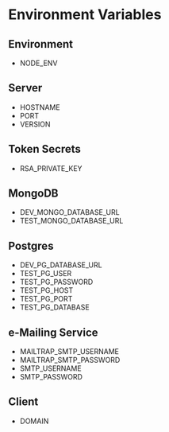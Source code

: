 # Environment Variables

## Environment

- NODE_ENV

## Server

- HOSTNAME
- PORT
- VERSION

## Token Secrets

- RSA_PRIVATE_KEY

## MongoDB

- DEV_MONGO_DATABASE_URL
- TEST_MONGO_DATABASE_URL

## Postgres

- DEV_PG_DATABASE_URL
- TEST_PG_USER
- TEST_PG_PASSWORD
- TEST_PG_HOST
- TEST_PG_PORT
- TEST_PG_DATABASE

## e-Mailing Service

- MAILTRAP_SMTP_USERNAME
- MAILTRAP_SMTP_PASSWORD
- SMTP_USERNAME
- SMTP_PASSWORD

## Client

- DOMAIN
